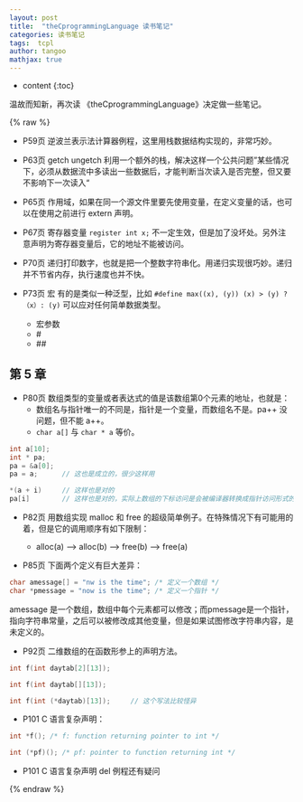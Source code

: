 ```yaml
---
layout: post
title:  "theCprogrammingLanguage 读书笔记"
categories: 读书笔记
tags:  tcpl
author: tangoo
mathjax: true
---
```



* content
{:toc}

温故而知新，再次读 《theCprogrammingLanguage》决定做一些笔记。






{% raw %}

* P59页  逆波兰表示法计算器例程，这里用栈数据结构实现的，非常巧妙。

* P63页  getch ungetch 利用一个额外的栈，解决这样一个公共问题”某些情况下，必须从数据流中多读出一些数据后，才能判断当次读入是否完整，但又要不影响下一次读入“

* P65页  作用域，如果在同一个源文件里要先使用变量，在定义变量的话，也可以在使用之前进行 extern 声明。

* P67页  寄存器变量 `register int x;` 不一定生效，但是加了没坏处。另外注意声明为寄存器变量后，它的地址不能被访问。

* P70页  递归打印数字，也就是把一个整数字符串化。用递归实现很巧妙。递归并不节省内存，执行速度也并不快。

* P73页  宏 有的是类似一种泛型，比如 `#define max((x), (y)) (x) > (y) ? （x）: (y)` 可以应对任何简单数据类型。
  * 宏参数
  * \#
  * \#\#

## 第 5 章

* P80页  数组类型的变量或者表达式的值是该数组第0个元素的地址，也就是：
  * 数组名与指针唯一的不同是，指针是一个变量，而数组名不是。pa++ 没问题，但不能 a++。
  * `char a[]` 与 `char * a` 等价。

```cpp
int a[10];
int * pa;
pa = &a[0]; 
pa = a;      // 这也是成立的，很少这样用

*(a + i)     // 这样也是对的
pa[i]        // 这样也是对的，实际上数组的下标访问是会被编译器转换成指针访问形式的
```

* P82页  用数组实现 malloc 和 free 的超级简单例子。在特殊情况下有可能用的着，但是它的调用顺序有如下限制：
  * alloc(a) --> alloc(b) --> free(b) --> free(a)

* P85页  下面两个定义有巨大差异：

```cpp
char amessage[] = "nw is the time"; /* 定义一个数组 */ 
char *pmessage = "now is the time"; /* 定义一个指针 */
```
amessage 是一个数组，数组中每个元素都可以修改；而pmessage是一个指针，指向字符串常量，之后可以被修改成其他变量，但是如果试图修改字符串内容，是未定义的。

* P92页  二维数组的在函数形参上的声明方法。

```cpp
int f(int daytab[2][13]);

int f(int daytab[][13]);

int f(int (*daytab)[13]);     // 这个写法比较怪异
```

* P101  C 语言复杂声明：

```cpp
int *f(); /* f: function returning pointer to int */

int (*pf)(); /* pf: pointer to function returning int */
```

* P101  C 语言复杂声明 del 例程还有疑问








{% endraw %}
